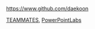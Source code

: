 
<!-- Give link to your github home page -->
<span id="github">https://www.github.com/daekoon</span>

<!-- Give your internal and external projects related to the module -->
<span id="projects">[TEAMMATES](https://github.com/TEAMMATES/teammates/), [PowerPointLabs](https://github.com/PowerPointLabs/PowerPointLabs)</span>
